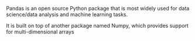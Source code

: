 Pandas is an open source Python package that is most widely used for data science/data analysis and machine learning tasks. 

It is built on top of another package named Numpy, which provides support for multi-dimensional arrays
